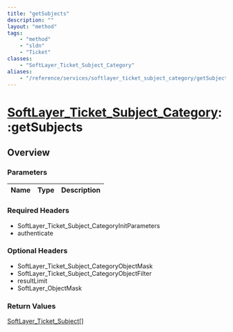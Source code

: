 ```yaml
---
title: "getSubjects"
description: ""
layout: "method"
tags:
    - "method"
    - "sldn"
    - "Ticket"
classes:
    - "SoftLayer_Ticket_Subject_Category"
aliases:
    - "/reference/services/softlayer_ticket_subject_category/getSubjects"
---
```

# [SoftLayer_Ticket_Subject_Category](/reference/services/SoftLayer_Ticket_Subject_Category)::getSubjects




## Overview 


### Parameters 
|Name | Type | Description |
| --- | --- | --- |


### Required Headers
* SoftLayer_Ticket_Subject_CategoryInitParameters
* authenticate

### Optional Headers
* SoftLayer_Ticket_Subject_CategoryObjectMask
* SoftLayer_Ticket_Subject_CategoryObjectFilter
* resultLimit
* SoftLayer_ObjectMask

### Return Values
<a href='/reference/datatypes/SoftLayer_Ticket_Subject'>SoftLayer_Ticket_Subject[] </a>


